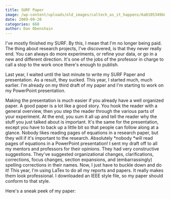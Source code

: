 ```yaml
---
title: SURF Paper
image: /wp-content/uploads/old_images/caltech_as_it_happens/6a0105349b8251970b0120a56b6352970b.png
date: 2009-09-20
categories: 668
author: Dan Obenshain
---
```



I've mostly finished my SURF. By this, I mean that I'm no longer being paid. The thing about research projects, I've discovered, is that they never really end. You can always do more experiments, or refine your data, or go in a new and different direction. It's one of the jobs of the professor in charge to call a stop to the work once there's enough to publish.

Last year, I waited until the last minute to write my SURF Paper and presentation. As a result, they sucked. This year, I started much, much earlier. I'm already on my third draft of my paper and I'm starting to work on my PowerPoint presentation.

Making the presentation is much easier if you already have a well organized paper. A good paper is a lot like a good story. You hook the reader with a general overview, then you step the reader through the various parts of your experiment. At the end, you sum it all up and tell the reader why the stuff you just talked about is important. It's the same for the presentation, except you have to back up a little bit so that people can follow along at a glance. Nobody likes reading pages of equations in a research paper, but they will if it's important to the research. Absolutely *nobody *will read pages of equations in a PowerPoint presentation!
I sent my draft off to all my mentors and professors for their opinions. They had very constructive suggestions. They've suggested organizational changes, clarifications, corrections, focus changes, section expansions, and (embarrassingly) spelling corrections in their names. Now, I just have to buckle down and do it!
This year, I'm using LaTex to do all my reports and papers. It really makes them look professional. I downloaded an IEEE style file, so my paper should conform to that style.

Here's a sneak peek of my paper:
